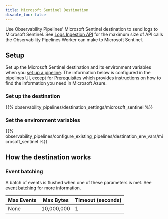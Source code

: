 ```yaml
---
title: Microsoft Sentinel Destination
disable_toc: false
---
```


Use Observability Pipelines' Microsoft Sentinel destination to send logs to Microsoft Sentinel. See [Logs Ingestion API][3] for the maximum size of API calls the Observability Pipelines Worker can make to Microsoft Sentinel.

## Setup

Set up the Microsoft Sentinel destination and its environment variables when you [set up a pipeline][1]. The information below is configured in the pipelines UI, except for [Prerequisites](#prerequisites) which provides instructions on how to find the information you need in Microsoft Azure.

### Set up the destination

{{% observability_pipelines/destination_settings/microsoft_sentinel %}}

### Set the environment variables

{{% observability_pipelines/configure_existing_pipelines/destination_env_vars/microsoft_sentinel %}}

## How the destination works

### Event batching

A batch of events is flushed when one of these parameters is met. See [event batching][2] for more information.

| Max Events     | Max Bytes       | Timeout (seconds)   |
|----------------|-----------------|---------------------|
| None           | 10,000,000       | 1                   |

[1]: https://app.datadoghq.com/observability-pipelines
[2]: /observability_pipelines/destinations/#event-batching
[3]: https://learn.microsoft.com/en-us/azure/azure-monitor/fundamentals/service-limits#logs-ingestion-api